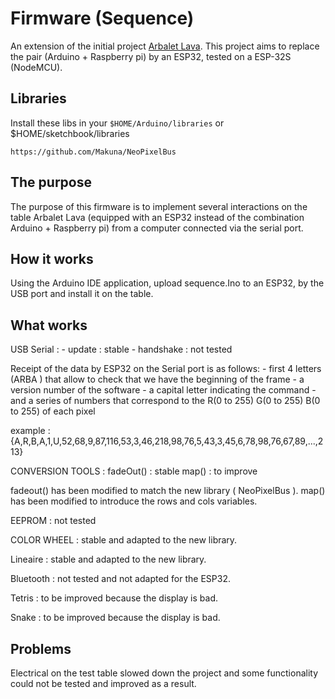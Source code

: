 # Firmware (Sequence)

An extension of the initial project [Arbalet Lava](https://github.com/arbalet-project/arbadoc/wiki). This project aims to replace the pair (Arduino + Raspberry pi) by an ESP32, tested on a ESP-32S (NodeMCU).

## Libraries

Install these libs in your `$HOME/Arduino/libraries` or $HOME/sketchbook/libraries
```
https://github.com/Makuna/NeoPixelBus
```

## The purpose

The purpose of this firmware is to implement several interactions on the table Arbalet Lava (equipped with an ESP32 instead of the combination Arduino + Raspberry pi) from a computer connected via the serial port.

## How it works

Using the Arduino IDE application, upload sequence.Ino to an ESP32, by the USB port and install it on the table.

## What works

USB Serial :
	- update : stable
	- handshake : not tested

Receipt of the data by ESP32 on the Serial port is as follows:
	- first 4 letters (ARBA ) that allow to check that we have the beginning of the frame
	- a version number of the software
	- a capital letter indicating the command
	- and a series of numbers that correspond to the R(0 to 255) G(0 to 255) B(0 to 255) of each pixel

example : {A,R,B,A,1,U,52,68,9,87,116,53,3,46,218,98,76,5,43,3,45,6,78,98,76,67,89,...,213}

CONVERSION TOOLS :
fadeOut() : stable
map() : to improve

fadeout() has been modified to match the new library ( NeoPixelBus ).
map() has been modified to introduce the rows and cols variables.

EEPROM : not tested

COLOR WHEEL : stable and adapted to the new library.

Lineaire : stable and adapted to the new library.

Bluetooth : not tested and not adapted for the ESP32.

Tetris : to be improved because the display is bad.

Snake : to be improved because the display is bad.

## Problems

Electrical on the test table slowed down the project and some functionality could not be tested and improved as a result.



